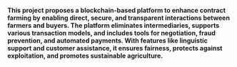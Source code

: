 **This project proposes a blockchain-based platform to enhance contract farming by enabling direct, secure, and transparent interactions between farmers and buyers. The platform eliminates intermediaries, supports various transaction models, and includes tools for negotiation, fraud prevention, and automated payments. With features like linguistic support and customer assistance, it ensures fairness, protects against exploitation, and promotes sustainable agriculture.**